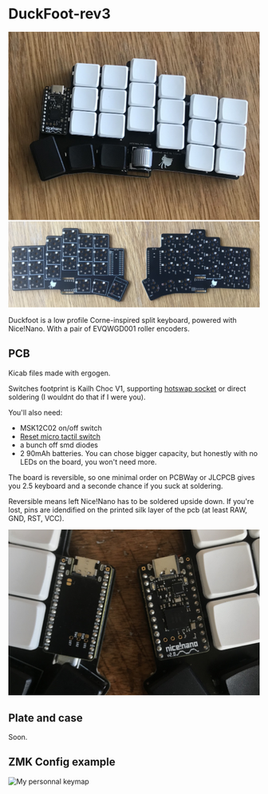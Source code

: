 # DuckFoot-rev3

![](pictures/right_hand.jpg)
![](pictures/both_boards.jpg)

Duckfoot is a low profile Corne-inspired split keyboard, powered with Nice!Nano. With a pair of EVQWGD001 roller encoders.

## PCB

Kicab files made with ergogen.

Switches footprint is Kailh Choc V1, supporting [hotswap socket](https://splitkb.com/collections/keyboard-parts/products/kailh-hotswap-sockets?variant=39472161456205) or direct soldering (I wouldnt do that if I were you).

You'll also need:
- MSK12C02 on/off switch
- [Reset micro tactil switch](https://www.aliexpress.com/item/32873382894.html)
- a bunch off smd diodes
- 2 90mAh batteries. You can chose bigger capacity, but honestly with no LEDs on the board, you won't need more.

The board is reversible, so one minimal order on PCBWay or JLCPCB gives you 2.5 keyboard and a seconde chance if you suck at soldering.

Reversible means left Nice!Nano has to be soldered upside down. If you're lost, pins are idendified on the printed silk layer of the pcb (at least RAW, GND, RST, VCC).

![](pictures/nice_nanos.jpg)

## Plate and case

Soon.

## ZMK Config example

![My personnal keymap](https://github.com/dodubassman/zmk-config-duckfoot-rev3)
